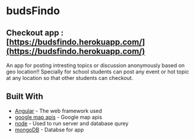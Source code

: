 # budsFindo

## Checkout app : [https://budsfindo.herokuapp.com/](https://budsfindo.herokuapp.com/)

An app for posting intresting topics or discussion anonymously based on geo location!! Specially for school students can post any event or hot topic at any location so that other students can checkout. 

## Built With

* [Angular](https://angularjs.org/) - The web framework used
* [google map apis](https://developers.google.com/maps/) - Google map apis
* [node](https://nodejs.org/en/) - Used to run server and database qurey
* [mongoDB](https://www.mongodb.com/) - Databse for app

